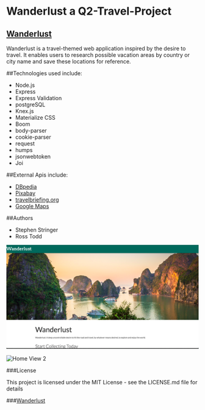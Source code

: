 # Wanderlust a Q2-Travel-Project

## [Wanderlust](https://stringer86-wanderlust.herokuapp.com/)

Wanderlust is a travel-themed web application inspired by the desire to travel. It enables users to research possible vacation areas by country or city name and save these locations for reference.

##Technologies used include:

* Node.js
* Express
* Express Validation
* postgreSQL
* Knex.js
* Materialize CSS
* Boom
* body-parser
* cookie-parser
* request
* humps
* jsonwebtoken
* Joi

##External Apis include:

+ [DBpedia](http://lookup.dbpedia.org/api/search.asmx/KeywordSearch)
+ [Pixabay](https://pixabay.com/api/)
+ [travelbriefing.org](https://travelbriefing.org/)
+ [Google Maps](https://developers.google.com/maps/)

##Authors

+ Stephen Stringer  
+ Ross Todd


![Home View](./READMEIMG/wanderHome.png)

![Home View 2](./READMEIMG/france.png")


###License

This project is licensed under the MIT License - see the LICENSE.md file for details


###[Wanderlust](https://stringer86-wanderlust.herokuapp.com/)
